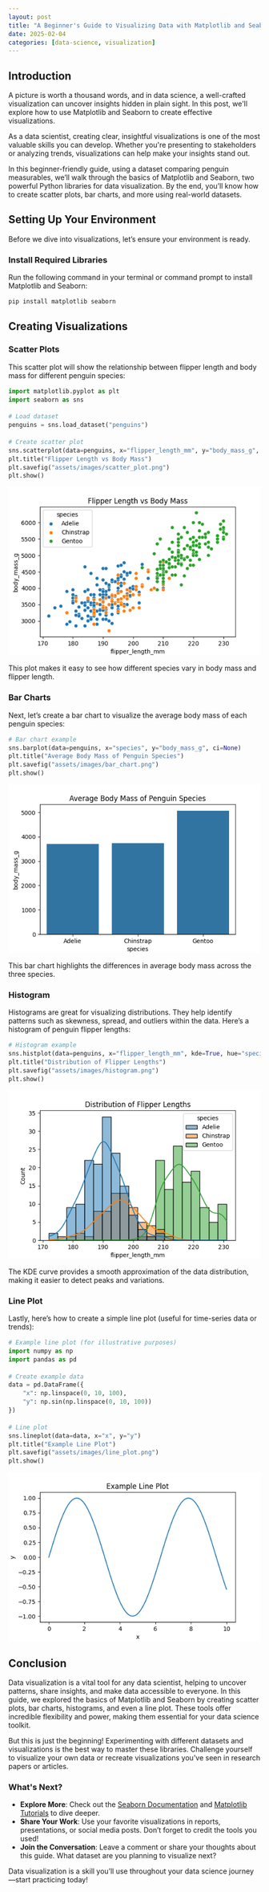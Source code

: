 ```yaml
---
layout: post
title: "A Beginner's Guide to Visualizing Data with Matplotlib and Seaborn"
date: 2025-02-04
categories: [data-science, visualization]
---
```


## Introduction

A picture is worth a thousand words, and in data science, a well-crafted visualization can uncover insights hidden in plain sight. In this post, we'll explore how to use Matplotlib and Seaborn to create effective visualizations.

As a data scientist, creating clear, insightful visualizations is one of the most valuable skills you can develop. Whether you're presenting to stakeholders or analyzing trends, visualizations can help make your insights stand out.

In this beginner-friendly guide, using a dataset comparing penguin measurables, we’ll walk through the basics of Matplotlib and Seaborn, two powerful Python libraries for data visualization. By the end, you’ll know how to create scatter plots, bar charts, and more using real-world datasets.

## Setting Up Your Environment

Before we dive into visualizations, let’s ensure your environment is ready.

### Install Required Libraries
Run the following command in your terminal or command prompt to install Matplotlib and Seaborn:
```bash
pip install matplotlib seaborn
```

## Creating Visualizations

### Scatter Plots

This scatter plot will show the relationship between flipper length and body mass for different penguin species:

```python
import matplotlib.pyplot as plt
import seaborn as sns

# Load dataset
penguins = sns.load_dataset("penguins")

# Create scatter plot
sns.scatterplot(data=penguins, x="flipper_length_mm", y="body_mass_g", hue="species")
plt.title("Flipper Length vs Body Mass")
plt.savefig("assets/images/scatter_plot.png")
plt.show()
```

![Scatter Plot](assets/images/scatter_plot.png)

This plot makes it easy to see how different species vary in body mass and flipper length.

### Bar Charts

Next, let’s create a bar chart to visualize the average body mass of each penguin species:

```python
# Bar chart example
sns.barplot(data=penguins, x="species", y="body_mass_g", ci=None)
plt.title("Average Body Mass of Penguin Species")
plt.savefig("assets/images/bar_chart.png")
plt.show()
```

![Bar Chart](assets/images/bar_chart.png)

This bar chart highlights the differences in average body mass across the three species.

### Histogram

Histograms are great for visualizing distributions. They help identify patterns such as skewness, spread, and outliers within the data. Here’s a histogram of penguin flipper lengths:

```python
# Histogram example
sns.histplot(data=penguins, x="flipper_length_mm", kde=True, hue="species", bins=20)
plt.title("Distribution of Flipper Lengths")
plt.savefig("assets/images/histogram.png")
plt.show()
```

![Histogram](assets/images/histogram.png)

The KDE curve provides a smooth approximation of the data distribution, making it easier to detect peaks and variations.

### Line Plot 

Lastly, here’s how to create a simple line plot (useful for time-series data or trends):

```python
# Example line plot (for illustrative purposes)
import numpy as np
import pandas as pd

# Create example data
data = pd.DataFrame({
    "x": np.linspace(0, 10, 100),
    "y": np.sin(np.linspace(0, 10, 100))
})

# Line plot
sns.lineplot(data=data, x="x", y="y")
plt.title("Example Line Plot")
plt.savefig("assets/images/line_plot.png")
plt.show()
```

![Line Plot](assets/images/line_plot.png)

## Conclusion

Data visualization is a vital tool for any data scientist, helping to uncover patterns, share insights, and make data accessible to everyone. In this guide, we explored the basics of Matplotlib and Seaborn by creating scatter plots, bar charts, histograms, and even a line plot. These tools offer incredible flexibility and power, making them essential for your data science toolkit.

But this is just the beginning! Experimenting with different datasets and visualizations is the best way to master these libraries. Challenge yourself to visualize your own data or recreate visualizations you’ve seen in research papers or articles.

### What's Next?

- **Explore More**: Check out the [Seaborn Documentation](https://seaborn.pydata.org/) and [Matplotlib Tutorials](https://matplotlib.org/stable/tutorials/index.html) to dive deeper.
- **Share Your Work**: Use your favorite visualizations in reports, presentations, or social media posts. Don’t forget to credit the tools you used!
- **Join the Conversation**: Leave a comment or share your thoughts about this guide. What dataset are you planning to visualize next?

Data visualization is a skill you’ll use throughout your data science journey—start practicing today!
